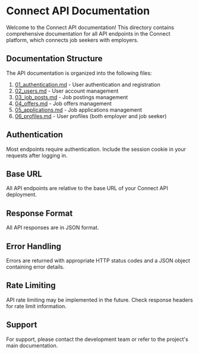 # Connect API Documentation

Welcome to the Connect API documentation! This directory contains comprehensive documentation for all API endpoints in the Connect platform, which connects job seekers with employers.

## Documentation Structure

The API documentation is organized into the following files:

1. [01_authentication.md](01_authentication.md) - User authentication and registration
2. [02_users.md](02_users.md) - User account management
3. [03_job_posts.md](03_job_posts.md) - Job postings management
4. [04_offers.md](04_offers.md) - Job offers management
5. [05_applications.md](05_applications.md) - Job applications management
6. [06_profiles.md](06_profiles.md) - User profiles (both employer and job seeker)

## Authentication

Most endpoints require authentication. Include the session cookie in your requests after logging in.

## Base URL

All API endpoints are relative to the base URL of your Connect API deployment.

## Response Format

All API responses are in JSON format.

## Error Handling

Errors are returned with appropriate HTTP status codes and a JSON object containing error details.

## Rate Limiting

API rate limiting may be implemented in the future. Check response headers for rate limit information.

## Support

For support, please contact the development team or refer to the project's main documentation.
